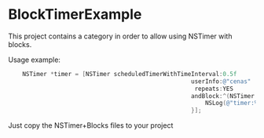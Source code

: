 BlockTimerExample
=================

This project contains a category in order to allow using NSTimer with blocks.

Usage example:
```Objective-C
    NSTimer *timer = [NSTimer scheduledTimerWithTimeInterval:0.5f
                                                    userInfo:@"cenas"
                                                     repeats:YES
                                                    andBlock:^(NSTimer *timer, id userInfo) {
                                                        NSLog(@"timer:%@ - userinfo:%@",timer, userInfo);
                                                    }];
```

Just copy the NSTimer+Blocks files to your project
